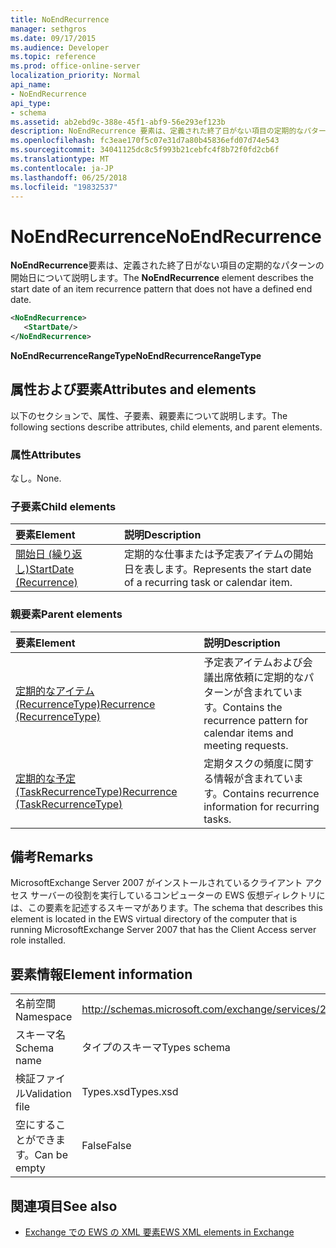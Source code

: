 ```yaml
---
title: NoEndRecurrence
manager: sethgros
ms.date: 09/17/2015
ms.audience: Developer
ms.topic: reference
ms.prod: office-online-server
localization_priority: Normal
api_name:
- NoEndRecurrence
api_type:
- schema
ms.assetid: ab2ebd9c-388e-45f1-abf9-56e293ef123b
description: NoEndRecurrence 要素は、定義された終了日がない項目の定期的なパターンの開始日について説明します。
ms.openlocfilehash: fc3eae170f5c07e31d7a80b45836efd07d74e543
ms.sourcegitcommit: 34041125dc8c5f993b21cebfc4f8b72f0fd2cb6f
ms.translationtype: MT
ms.contentlocale: ja-JP
ms.lasthandoff: 06/25/2018
ms.locfileid: "19832537"
---
```

# <a name="noendrecurrence"></a><span data-ttu-id="fdcd3-103">NoEndRecurrence</span><span class="sxs-lookup"><span data-stu-id="fdcd3-103">NoEndRecurrence</span></span>

<span data-ttu-id="fdcd3-104">**NoEndRecurrence**要素は、定義された終了日がない項目の定期的なパターンの開始日について説明します。</span><span class="sxs-lookup"><span data-stu-id="fdcd3-104">The **NoEndRecurrence** element describes the start date of an item recurrence pattern that does not have a defined end date.</span></span> 
  
```xml
<NoEndRecurrence>
   <StartDate/>
</NoEndRecurrence>
```

 <span data-ttu-id="fdcd3-105">**NoEndRecurrenceRangeType**</span><span class="sxs-lookup"><span data-stu-id="fdcd3-105">**NoEndRecurrenceRangeType**</span></span>
## <a name="attributes-and-elements"></a><span data-ttu-id="fdcd3-106">属性および要素</span><span class="sxs-lookup"><span data-stu-id="fdcd3-106">Attributes and elements</span></span>

<span data-ttu-id="fdcd3-107">以下のセクションで、属性、子要素、親要素について説明します。</span><span class="sxs-lookup"><span data-stu-id="fdcd3-107">The following sections describe attributes, child elements, and parent elements.</span></span>
  
### <a name="attributes"></a><span data-ttu-id="fdcd3-108">属性</span><span class="sxs-lookup"><span data-stu-id="fdcd3-108">Attributes</span></span>

<span data-ttu-id="fdcd3-109">なし。</span><span class="sxs-lookup"><span data-stu-id="fdcd3-109">None.</span></span>
  
### <a name="child-elements"></a><span data-ttu-id="fdcd3-110">子要素</span><span class="sxs-lookup"><span data-stu-id="fdcd3-110">Child elements</span></span>

|<span data-ttu-id="fdcd3-111">**要素**</span><span class="sxs-lookup"><span data-stu-id="fdcd3-111">**Element**</span></span>|<span data-ttu-id="fdcd3-112">**説明**</span><span class="sxs-lookup"><span data-stu-id="fdcd3-112">**Description**</span></span>|
|:-----|:-----|
|[<span data-ttu-id="fdcd3-113">開始日 (繰り返し)</span><span class="sxs-lookup"><span data-stu-id="fdcd3-113">StartDate (Recurrence)</span></span>](startdate-recurrence.md) <br/> |<span data-ttu-id="fdcd3-114">定期的な仕事または予定表アイテムの開始日を表します。</span><span class="sxs-lookup"><span data-stu-id="fdcd3-114">Represents the start date of a recurring task or calendar item.</span></span>  <br/> |
   
### <a name="parent-elements"></a><span data-ttu-id="fdcd3-115">親要素</span><span class="sxs-lookup"><span data-stu-id="fdcd3-115">Parent elements</span></span>

|<span data-ttu-id="fdcd3-116">**要素**</span><span class="sxs-lookup"><span data-stu-id="fdcd3-116">**Element**</span></span>|<span data-ttu-id="fdcd3-117">**説明**</span><span class="sxs-lookup"><span data-stu-id="fdcd3-117">**Description**</span></span>|
|:-----|:-----|
|[<span data-ttu-id="fdcd3-118">定期的なアイテム (RecurrenceType)</span><span class="sxs-lookup"><span data-stu-id="fdcd3-118">Recurrence (RecurrenceType)</span></span>](recurrence-recurrencetype.md) <br/> |<span data-ttu-id="fdcd3-119">予定表アイテムおよび会議出席依頼に定期的なパターンが含まれています。</span><span class="sxs-lookup"><span data-stu-id="fdcd3-119">Contains the recurrence pattern for calendar items and meeting requests.</span></span>  <br/> |
|[<span data-ttu-id="fdcd3-120">定期的な予定 (TaskRecurrenceType)</span><span class="sxs-lookup"><span data-stu-id="fdcd3-120">Recurrence (TaskRecurrenceType)</span></span>](recurrence-taskrecurrencetype.md) <br/> |<span data-ttu-id="fdcd3-121">定期タスクの頻度に関する情報が含まれています。</span><span class="sxs-lookup"><span data-stu-id="fdcd3-121">Contains recurrence information for recurring tasks.</span></span>  <br/> |
   
## <a name="remarks"></a><span data-ttu-id="fdcd3-122">備考</span><span class="sxs-lookup"><span data-stu-id="fdcd3-122">Remarks</span></span>

<span data-ttu-id="fdcd3-123">MicrosoftExchange Server 2007 がインストールされているクライアント アクセス サーバーの役割を実行しているコンピューターの EWS 仮想ディレクトリには、この要素を記述するスキーマがあります。</span><span class="sxs-lookup"><span data-stu-id="fdcd3-123">The schema that describes this element is located in the EWS virtual directory of the computer that is running MicrosoftExchange Server 2007 that has the Client Access server role installed.</span></span>
  
## <a name="element-information"></a><span data-ttu-id="fdcd3-124">要素情報</span><span class="sxs-lookup"><span data-stu-id="fdcd3-124">Element information</span></span>

|||
|:-----|:-----|
|<span data-ttu-id="fdcd3-125">名前空間</span><span class="sxs-lookup"><span data-stu-id="fdcd3-125">Namespace</span></span>  <br/> |http://schemas.microsoft.com/exchange/services/2006/types  <br/> |
|<span data-ttu-id="fdcd3-126">スキーマ名</span><span class="sxs-lookup"><span data-stu-id="fdcd3-126">Schema name</span></span>  <br/> |<span data-ttu-id="fdcd3-127">タイプのスキーマ</span><span class="sxs-lookup"><span data-stu-id="fdcd3-127">Types schema</span></span>  <br/> |
|<span data-ttu-id="fdcd3-128">検証ファイル</span><span class="sxs-lookup"><span data-stu-id="fdcd3-128">Validation file</span></span>  <br/> |<span data-ttu-id="fdcd3-129">Types.xsd</span><span class="sxs-lookup"><span data-stu-id="fdcd3-129">Types.xsd</span></span>  <br/> |
|<span data-ttu-id="fdcd3-130">空にすることができます。</span><span class="sxs-lookup"><span data-stu-id="fdcd3-130">Can be empty</span></span>  <br/> |<span data-ttu-id="fdcd3-131">False</span><span class="sxs-lookup"><span data-stu-id="fdcd3-131">False</span></span>  <br/> |
   
## <a name="see-also"></a><span data-ttu-id="fdcd3-132">関連項目</span><span class="sxs-lookup"><span data-stu-id="fdcd3-132">See also</span></span>



- [<span data-ttu-id="fdcd3-133">Exchange での EWS の XML 要素</span><span class="sxs-lookup"><span data-stu-id="fdcd3-133">EWS XML elements in Exchange</span></span>](ews-xml-elements-in-exchange.md)

